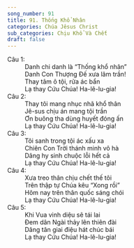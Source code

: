 ```yaml
---
song_number: 91
title: 91. Thống Khổ Nhân
categories: Chúa Jêsus Christ
sub_categories: Chịu Khổ Và Chết
draft: false
---
```

<dl><dt>Câu 1:</dt><dd data-verse="1">Danh chi danh là “Thống khổ nhân” <br/>Danh Con Thượng Đế xưa lâm trần! <br/>Thay tâm ô tội, rửa ác bẩn <br/>Lạ thay Cứu Chúa! Ha-lê-lu-gia! </dd><dt>Câu 2:</dt><dd data-verse="2">Thay tôi mang nhục nhã khổ thân <br/>Jê-sus chịu án mang tội trần <br/>Ơn buông tha dùng huyết đóng ấn <br/>Lạ thay Cứu Chúa! Ha-lê-lu-gia! </dd><dt>Câu 3:</dt><dd data-verse="3">Tôi sanh trong tội ác xấu xa <br/>Chiên Con Trời thánh minh vô hà <br/>Dâng hy sinh chuộc lỗi hết cả <br/>Lạ thay Cứu Chúa! Ha-lê-lu-gia! </dd><dt>Câu 4:</dt><dd data-verse="4">Xưa treo thân chịu chết thế tôi <br/>Trên thập tự Chúa kêu “Xong rồi” <br/>Hôm nay trên thân quốc sáng chói <br/>Lạ thay Cứu Chúa! Ha-lê-lu-gia! </dd><dt>Câu 5:</dt><dd data-verse="5"> Khi Vua vinh diệu sẽ tái lai <br/>Đem dân Ngài thảy lên thiên đài <br/>Dâng tân giai điệu hát chúc bái <br/>Lạ thay Cứu Chúa! Ha-lê-lu-gia! </dd></dl>